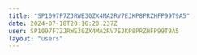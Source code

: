 ```yaml
---
title: "SP1097F7ZJRWE30ZX4MA2RV7EJKP8PRZHFP99T9A5"
date: 2024-07-18T20:16:20.237Z
user: SP1097F7ZJRWE30ZX4MA2RV7EJKP8PRZHFP99T9A5
layout: "users"
---
```

    
